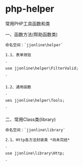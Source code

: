 # php-helper
常用PHP工具函数和类

一、函数方法(帮助函数类)

    命名空间：`jjonline\helper`
    
    1.1、表单效验
    
    `
    use jjonline\helper\FilterValid;

    `

    1.2、通用函数
    
    `
    ues jjonline\helper\Tools;

    `

二、常用Class类(library)

    命名空间：`jjonline\library`

    2.1、Http各方法封装类 *尚未完结*

    `
    use jjonline\library\Http;

    `